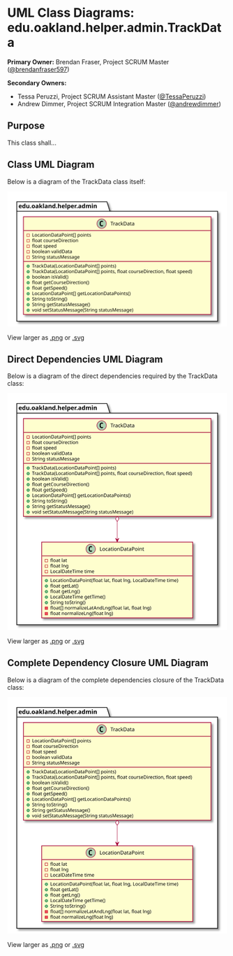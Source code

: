 # UML Class Diagrams: edu.oakland.helper.admin.TrackData

**Primary Owner:** Brendan Fraser, Project SCRUM Master ([@brendanfraser597](https://github.com/brendanfraser597/))

**Secondary Owners:**

- Tessa Peruzzi, Project SCRUM Assistant Master ([@TessaPeruzzi](https://github.com/TessaPeruzzi/))
- Andrew Dimmer, Project SCRUM Integration Master ([@andrewdimmer](https://github.com/andrewdimmer/))

## Purpose

This class shall...

## Class UML Diagram

Below is a diagram of the TrackData class itself:

![TrackData](./TrackData.svg)

View larger as [.png](./TrackData.png) or [.svg](./TrackData.svg)

## Direct Dependencies UML Diagram

Below is a diagram of the direct dependencies required by the TrackData class:

![TrackData Direct Dependencies](./TrackData_DirectDependencies.svg)

View larger as [.png](./TrackData_DirectDependencies.png) or [.svg](./TrackData_DirectDependencies.svg)

## Complete Dependency Closure UML Diagram

Below is a diagram of the complete dependencies closure of the TrackData class:

![TrackData Dependency Closure](./TrackData_Closure.svg)

View larger as [.png](./TrackData_Closure.png) or [.svg](./TrackData_Closure.svg)
